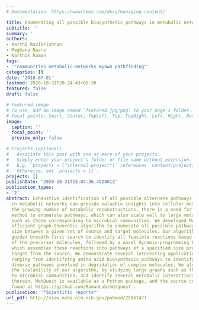 ```yaml
---
# Documentation: https://wowchemy.com/docs/managing-content/

title: Enumerating all possible biosynthetic pathways in metabolic networks.
subtitle: ''
summary: ''
authors:
- Aarthi Ravikrishnan
- Meghana Nasre
- Karthik Raman
tags:
- '"communities metabolic-networks myown pathfinding"'
categories: []
date: '2018-07-01'
lastmod: 2020-10-31T20:24:43+05:30
featured: false
draft: false

# Featured image
# To use, add an image named `featured.jpg/png` to your page's folder.
# Focal points: Smart, Center, TopLeft, Top, TopRight, Left, Right, BottomLeft, Bottom, BottomRight.
image:
  caption: ''
  focal_point: ''
  preview_only: false

# Projects (optional).
#   Associate this post with one or more of your projects.
#   Simply enter your project's folder or file name without extension.
#   E.g. `projects = ["internal-project"]` references `content/project/deep-learning/index.md`.
#   Otherwise, set `projects = []`.
projects: []
publishDate: '2020-10-31T15:04:36.452801Z'
publication_types:
- '2'
abstract: Exhaustive identification of all possible alternate pathways that exist
  in metabolic networks can provide valuable insights into cellular metabolism. With
  the growing number of metabolic reconstructions, there is a need for an efficient
  method to enumerate pathways, which can also scale well to large metabolic networks,
  such as those corresponding to microbial communities. We developed MetQuest, an
  efficient graph-theoretic algorithm to enumerate all possible pathways of a particular
  size between a given set of source and target molecules. Our algorithm employs a
  guided breadth-first search to identify all feasible reactions based on the availability
  of the precursor molecules, followed by a novel dynamic-programming based enumeration,
  which assembles these reactions into pathways of a specified size producing the
  target from the source. We demonstrate several interesting applications of our algorithm,
  ranging from identifying amino acid biosynthesis pathways to identifying the most
  diverse pathways involved in degradation of complex molecules. We also illustrate
  the scalability of our algorithm, by studying large graphs such as those corresponding
  to microbial communities, and identify several metabolic interactions happening
  therein. MetQuest is available as a Python package, and the source codes can be
  found at https://github.com/RamanLab/metquest .
publication: '*Scientific reports*'
url_pdf: http://view.ncbi.nlm.nih.gov/pubmed/29967471
---
```


